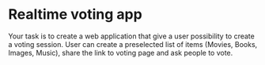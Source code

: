 # Realtime voting app

Your task is to create a web application that give a user possibility to create a voting session. User can create a preselected list of items (Movies, Books, Images, Music), share the link to voting page and ask people to vote.
